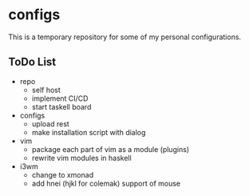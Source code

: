 configs
=======

This is a temporary repository for some of my personal configurations.

ToDo List
---------
* repo
  - self host
  - implement CI/CD
  - start taskell board
* configs
  - upload rest
  - make installation script with dialog
* vim
  - package each part of vim as a module (plugins)
  - rewrite vim modules in haskell
* i3wm
  - change to xmonad
  - add hnei (hjkl for colemak) support of mouse
